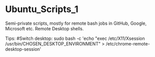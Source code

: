 # Ubuntu_Scripts_1
Semi-private scripts, mostly for remote bash jobs in GitHub, Google, Microsoft etc. Remote Desktop shells. 

Tips:
#Switch desktop:
sudo bash -c 'echo "exec /etc/X11/Xsession /usr/bin/CHOSEN_DESKTOP_ENVIRONMENT" > /etc/chrome-remote-desktop-session'

